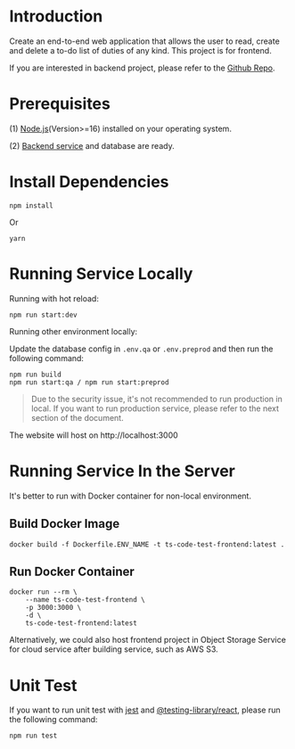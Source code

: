 # Introduction
Create an end-to-end web application that allows the user to read, create and delete a to-do list of duties of any kind. This project is for frontend.

If you are interested in backend project, please refer to the [Github Repo](https://github.com/llkevin13579/ts-code-test-backend).

# Prerequisites
(1) [Node.js](https://nodejs.org/en)(Version>=16) installed on your operating system.

(2) [Backend service](https://github.com/llkevin13579/ts-code-test-backend) and database are ready.

# Install Dependencies
```
npm install
```
Or
```
yarn
```

# Running Service Locally

Running with hot reload:
```
npm run start:dev
```

Running other environment locally:

Update the database config in ``.env.qa`` or ``.env.preprod`` and then run the following command:
```
npm run build
npm run start:qa / npm run start:preprod
```
> Due to the security issue, it's not recommended to run production in local. If you want to run production service, please refer to the next section of the document.

The website will host on http://localhost:3000

# Running Service In the Server
It's better to run with Docker container for non-local environment.

## Build Docker Image
```
docker build -f Dockerfile.ENV_NAME -t ts-code-test-frontend:latest .
```

## Run Docker Container
``` 
docker run --rm \
    --name ts-code-test-frontend \
    -p 3000:3000 \
    -d \
    ts-code-test-frontend:latest
```

Alternatively, we could also host frontend project in Object Storage Service for cloud service after building service, such as AWS S3.

# Unit Test
If you want to run unit test with [jest](https://jestjs.io/) and [@testing-library/react](https://www.npmjs.com/package/@testing-library/react), please run the following command:

```
npm run test
```

